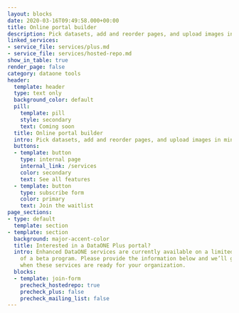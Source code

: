 ```yaml
---
layout: blocks
date: 2020-03-16T09:49:58.000+00:00
title: Online portal builder
description: Pick datasets, add and reorder pages, and upload images in minutes
linked_services:
- service_file: services/plus.md
- service_file: services/hosted-repo.md
show_in_table: true
render_page: false
category: dataone tools
header:
  template: header
  type: text only
  background_color: default
  pill:
    template: pill
    style: secondary
    text: Coming soon
  title: Online portal builder
  intro: Pick datasets, add and reorder pages, and upload images in minutes
  buttons:
  - template: button
    type: internal page
    internal_link: /services
    color: secondary
    text: See all features
  - template: button
    type: subscribe form
    color: primary
    text: Join the waitlist
page_sections:
- type: default
  template: section
- template: section
  background: major-accent-color
  title: Interested in a DataONE Plus portal?
  intro: Enhanced DataONE services are currently available on a limited basis as part
    of a beta program. Please provide the information below and we’ll get in touch
    when these services are ready for your organization.
  blocks:
  - template: join-form
    precheck_hostedrepo: true
    precheck_plus: false
    precheck_mailing_list: false
---
```

